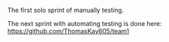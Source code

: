 The first solo sprint of manually testing.

The next sprint with automating testing is done here:
https://github.com/ThomasKay605/team1

